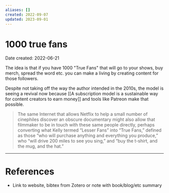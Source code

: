 ```yaml
---
aliases: []
created: 2022-09-07
updated: 2023-09-01
---
```


# 1000 true fans
Date created: 2022-06-21

The idea is that if you have 1000 "True Fans" that will go to your shows, buy merch, spread the word etc. you can make a living by creating content for those followers.

Despite not taking off the way the author intended in the 2010s, the model is seeing a revival now because [[A subscription model is a sustainable way for content creators to earn money]] and tools like Patreon make that possible.

> The same Internet that allows Netflix to help a small number of cinephiles discover an obscure documentary might also allow that filmmaker to be in touch with these same people directly, perhaps converting what Kelly termed “Lesser Fans” into “True Fans,” defined as those “who will purchase anything and everything you produce,” who “will drive 200 miles to see you sing,” and “buy the t-shirt, and the mug, and the hat.”

---
# References
* Link to website, bibtex from Zotero or note with book/blog/etc summary